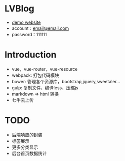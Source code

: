 # LVBlog
- [demo website](http://2huo.lovchun.com "演示DEMO")
- account：email@email.com
- password：111111

# Introduction
- vue，vue-router，vue-resource
- webpack: 打包代码模块
- bower: 管理各个资源库，bootstrap,jquery,sweetaler...
- gulp: 复制文件，编译less，压缩js
- markdown => html 转换
- 七牛云上传

# TODO
- 后端响应的封装
- 标签展示
- 更多分类显示
- 后台首页数据统计

